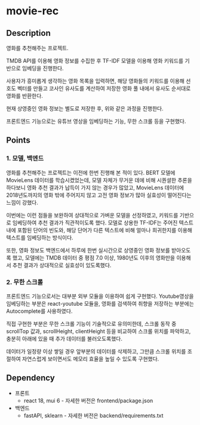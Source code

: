 # movie-rec

## Description

영화를 추천해주는 프로젝트. 

TMDB API를 이용해 영화 정보를 수집한 후 TF-IDF 모델을 이용해 영화 키워드를 기반으로 임베딩을 진행한다. 

사용자가 흥미롭게 생각하는 영화 목록을 입력하면, 해당 영화들의 키워드를 이용해 선호도 벡터를 만들고 코사인 유사도를 계산하여 저장한 영화 풀 내에서 유사도 순서대로 영화를 반환한다.

현재 상영중인 영화 정보는 별도로 저장한 후, 위와 같은 과정을 진행한다. 

프론트엔드 기능으로는 유튜브 영상을 임베딩하는 기능, 무한 스크롤 등을 구현했다. 

## Points

### 1. 모델, 백엔드 

영화를 추천해주는 프로젝트는 이전에 한번 진행해 본 적이 있다. BERT 모델에 MovieLens 데이터를 학습시켰었는데, 모델 자체가 무거운 데에 비해 시퀀셜한 추론을 하다보니 영화 추천 결과가 납득이 가지 않는 경우가 많았고, MovieLens 데이터에 2018년도까지의 영화 밖에 주어지지 않고 고전 영화 정보가 많아 실효성이 떨어진다는 느낌이 강했다.

이번에는 이런 점들을 보완하여 상대적으로 가벼운 모델을 선정하였고, 키워드를 기반으로 임베딩하여 추천 결과가 직관적이도록 했다. 모델로 상용한 TF-IDF는 주어진 텍스트 내에 포함된 단어의 빈도와, 해당 단어가 다른 텍스트에 비해 얼마나 희귀한지를 이용해 텍스트를 임베딩하는 방식이다.

또한, 영화 정보도 백엔드에서 하루에 한번 실시간으로 상영중인 영화 정보를 받아오도록 했고, 모델에는 TMDB 데이터 중 평점 7.0 이상, 1980년도 이후의 영화만을 이용해서 추천 결과가 상대적으로 실효성이 있도록했다.  


### 2. 무한 스크롤

프론트엔드 기능으로서는 대부분 외부 모듈을 이용하여 쉽게 구현했다. Youtube영상을 임베딩하는 부분은 react-youtube 모듈을, 영화를 검색하여 취향을 저장하는 부분에는 Autocomplete를 사용하였다. 

직접 구현한 부분은 무한 스크롤 기능이 기술적으로 유의미한데, 스크롤 동작 중 scrollTop 값과, scrollHeight, clientHeight 등을 비교하여 스크롤 위치를 파악하고, 충분히 아래에 있을 때 추가 데이터를 불러오도록했다. 

데이터가 일정량 이상 쌓일 경우 앞부분의 데이터를 삭제하고, 그만큼 스크롤 위치를 조절하여 자연스럽게 보이면서도 메모리 효율을 높일 수 있도록 구현했다.

## Dependency

- 프론트
    - react 18, mui 6 - 자세한 버전은 frontend/package.json
- 백엔드
    - fastAPI, sklearn - 자세한 버전은 backend/requirements.txt